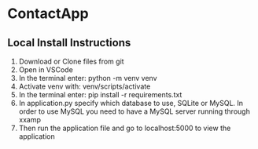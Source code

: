 # ContactApp

## Local Install Instructions
1. Download or Clone files from git
2. Open in VSCode
3. In the terminal enter: python -m venv venv
4. Activate venv with: venv/scripts/activate
5. In the terminal enter: pip install -r requirements.txt
6. In application.py specify which database to use, SQLite or MySQL. In order to use MySQL you need to have a MySQL server running through xxamp
7. Then run the application file and go to localhost:5000 to view the application
